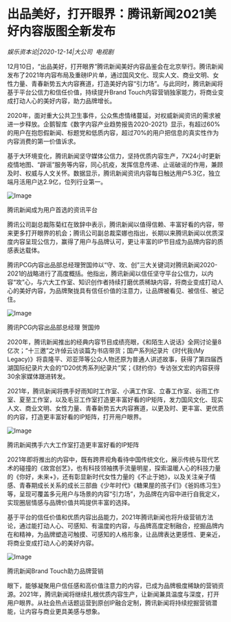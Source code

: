 # 出品美好，打开眼界：腾讯新闻2021美好内容版图全新发布

*娱乐资本论|2020-12-14|大公司 
                                                电视剧*

12月10日，“出品美好，打开眼界”腾讯新闻美好内容品鉴会在北京举行。腾讯新闻发布了2021年内容布局及重磅IP片单，通过国风文化、现实人文、商业文明、女性力量、青春新势五大内容赛道，打造美好内容“引力场”。与此同时，腾讯新闻将基于平台公信力和信任价值，持续提升Brand Touch内容营销独家能力，将商业变成打动人心的美好内容，助力品牌增长。

2020年，面对重大公共卫生事件，公众焦虑情绪蔓延，对权威新闻资讯的需求被进一步释放。企鹅智库《数字内容产业趋势报告2020-2021》显示，有超过60%的用户在抱怨假新闻、标题党和低质内容，超过70%的用户把信息的真实性作为内容消费的第一价值诉求。

基于大环境变化，腾讯新闻坚守媒体公信力，坚持优质内容生产，7X24小时更新疫情地图、“辟谣”服务等内容，同心抗疫，发挥信息传递、止谣破谣的作用，兼顾及时、权威与人文关怀。数据显示，腾讯新闻资讯内容每日触达用户5.3亿，独立端月活用户达2.9亿，位列行业第一。

![Image](https://p3-tt-ipv6.byteimg.com/origin/pgc-image/cd42e3ad5efa4266a7f1cb4713251ac3)

腾讯新闻成为用户首选的资讯平台

腾讯公司副总裁陈菊红在致辞中表示，腾讯新闻以值得信赖、丰富好看的内容，带来更多打开眼界的机会；腾讯公司副总裁栾娜也指出，长期以来腾讯新闻以优质深度内容呈现公信力，赢得了用户与品牌认可，更让丰富的IP节目成为品牌内容的质感表达载体。

腾讯PCG内容出品部总经理贺国帅以“守、攻、创”三大关键词对腾讯新闻2020-2021的战略进行了高度概括。他指出，腾讯新闻以信任坚守平台公信力，以内容“攻”心，与六大工作室、知识创作者持续打磨优质稀缺内容，将商业变成打动人心的美好内容，为品牌聚拢具有信任价值的注意力，让品牌被看见、被信任、被记住。

![Image](https://p1-tt-ipv6.byteimg.com/origin/pgc-image/f08691d306a3403ca08ea595dd8191ca)

腾讯PCG内容出品部总经理 贺国帅

2020年，腾讯新闻推出的经典内容节目成绩亮眼，《和陌生人说话》全网讨论量8亿次；“十三邀”之许倬云访谈篇为书店带货；国产系列纪录片《时代我(My Legacy)》将袁隆平、邓亚萍等公众人物还原为普通人讲述故事，获得了第四届西湖国际纪录片大会的“D20优秀系列纪录片”奖；《财约你》专访张文宏的内容获得30余家媒体跟进转发。

2021年，腾讯新闻将携手好雨知时工作室、小满工作室、立春工作室、谷雨工作室、夏至工作室，以及毛豆工作室打造更丰富好看的IP矩阵，发力国风文化、现实人文、商业文明、女性力量、青春新势五大内容赛道，以更及时、更丰富、更优质的内容，打造更丰富好看的IP矩阵，打开用户眼界。

![Image](https://p3-tt-ipv6.byteimg.com/origin/pgc-image/951dfb7a7c7f491aa8b939a1f83b615d)

腾讯新闻携手六大工作室打造更丰富好看的IP矩阵

2021年即将推出的内容中，既有跨界视角看待中国传统文化，展示传统与现代艺术的碰撞的《故宫创艺》，也有科技领袖携手流量明星，探索温暖人心的科技力量的《你好，未来+》，还有彰显新时代女性力量的《不止于她》，以及关注亲子情感、青春期成长关系的成长三部曲《少年时代》《糖果屋的孩子们》《爸妈练习生》等，呈现可覆盖多元用户与场景的内容“引力场”，为品牌在内容中进行自我定义，实现圈层情感与品牌价值共鸣提供丰富的选择。

基于平台的信任价值和优质内容出品能力，2021年腾讯新闻也将升级营销方法论，通过能打动人心、可感知、有温度的内容，与品牌高度定制融合，挖掘品牌内在和精神，为品牌塑造可触摸、可感知的人格形象，让品牌表达更感性、更亲近，将商业变成打动人心的美好内容。

![Image](https://p9-tt-ipv6.byteimg.com/origin/pgc-image/264a7f45420347b7a620348066e75c0f)

腾讯新闻Brand Touch助力品牌营销

眼下，能够凝聚用户信任感和高价值注意力的内容，已成为品牌极度稀缺的营销资源。2021年，腾讯新闻将继续扎根优质内容生产，让新闻兼具温度与深度，打开用户眼界。从社会热点话题运营到原创IP融合定制，腾讯新闻将持续挖掘营销潜能，让内容与商业更具美感与想象。


